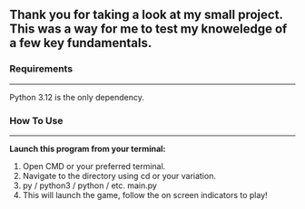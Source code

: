 ## Thank you for taking a look at my small project. This was a way for me to test my knoweledge of a few key fundamentals.

### Requirements
---
Python 3.12 is the only dependency.


### How To Use
---
**Launch this program from your terminal:**
1. Open CMD or your preferred terminal.
2. Navigate to the directory using cd <directory path> or your variation.
3. py / python3 / python / etc. main.py
4. This will launch the game, follow the on screen indicators to play!
